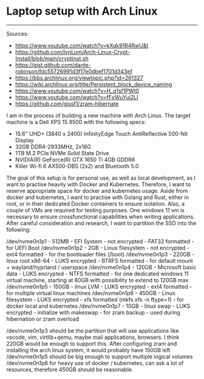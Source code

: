 # Laptop setup with Arch Linux
- - - -
Sources: 
* https://www.youtube.com/watch?v=kXqk91R4RwU&t
* https://github.com/IvnLum/Arch-Linux-Crypt-Install/blob/main/cryptinst.sh
* https://gist.github.com/dante-robinson/fdc55726991d3f17e0dbef1701d343ef
* https://bbs.archlinux.org/viewtopic.php?id=261327
* https://wiki.archlinux.org/title/Persistent_block_device_naming
* https://www.youtube.com/watch?v=H_g1sf1PWt0
* https://www.youtube.com/watch?v=fFxWuYui2LI
* https://github.com/gissf1/zram-hibernate

I am in the process of building a new machine with Arch Linux.
The target machine is a Dell XPS 15 9500 with the following specs:
* 15.6" UHD+ (3840 x 2400) InfinityEdge Touch AntiReflective 500-Nit Display
* 32GB DDR4-2933MHz, 2x16G
* 1TB M.2 PCIe NVMe Solid State Drive
* NVIDIA(R) GeForce(R) GTX 1650 Ti 4GB GDDR6
* Killer Wi-fi 6 AX500-DBS (2x2) and Bluetooth 5.0 

The goal of this setup is for personal use, as well as local development, as I want to practise heavily with Docker and Kubernetes. 
Therefore, I want to reserve appropriate space for docker and kubernetes usage.
Aside from docker and kubernetes, I want to practise with Golang and Rust, either in root, or in their dedicated Docker containers to ensure isolation.
Also, a couple of VMs are required for testing purposes. One windows 11 vm is necessary to ensure crossfunctional capabilities when writing applications.
After careful consideration and research, I want to partition the SSD into the following:

/dev/nvme0n1p1 - 512MB - EFI System - not encrypted - FAT32 formatted - for UEFI Boot
/dev/nvme0n1p2 - 2GB - Linux filesystem - not encrypted - ext4 formatted - for the bootloader files (/boot)
/dev/nvme0n1p3 - 220GB - linux root x86-64 - LUKS encrypted - BTRFS formatted - for default mount + wayland/hyprland / userspace
/dev/nvme0n1p4 - 120GB - Microsoft basic data - LUKS encrypted - NTFS formatted -  for one dedicated windows 11 virtual machine, starting at 80GB with possibility to extend to 120GB max
/dev/nvme0n1p5 - 150GB - linux LVM - LUKS encrypted - ext4 formatted - for multiple virtual linux machines
/dev/nvme0n1p6 - 450GB - Linux filesystem - LUKS encrypted - xfs formatted (mkfs.xfs -n ftype=1) - for docker local and kubernetes
/dev/nvme0n1p7 - 10GB - linux swap - LUKS encrypted - initialize with makeswap - for zram backup - used during hibernation or zram overload


/dev/nvme0n1p3 should be the partition that will use applications like vscode, vim, virtlib+qemu, maybe mail applications, browsers. I think 220GB would be enough to support this. After configuring zram and installing the arch linux system, it would probably have 150GB left
/dev/nvme0n1p5 should be big enough to support multiple logical volumes
/dev/nvme0n1p6 for heavy use of docker / kubernetes, can ask a lot of resources, therefore 450GB should be reasonable.
